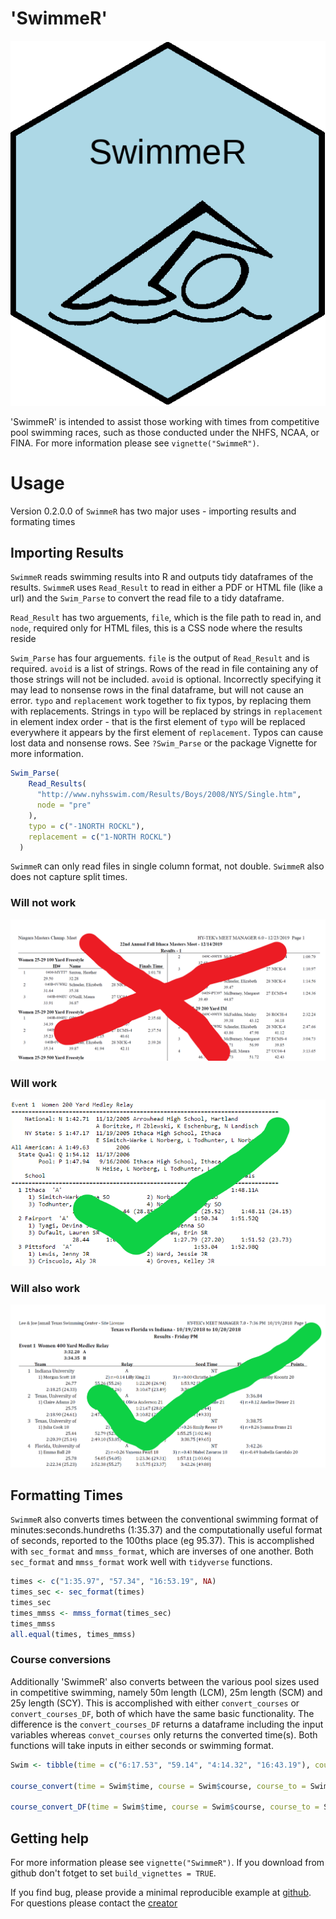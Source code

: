 # 'SwimmeR'
![](inst/logos/hex_logo.png)

'SwimmeR' is intended to assist those working with times from competitive pool swimming races, such as those conducted under the NHFS, NCAA, or FINA.  For more information please see `vignette("SwimmeR")`.

# Usage

Version 0.2.0.0 of `SwimmeR` has two major uses - importing results and formating times

## Importing Results

`SwimmeR` reads swimming results into R and outputs tidy dataframes of the results.  `SwimmeR` uses `Read_Result` to read in either a PDF or HTML file (like a url) and the `Swim_Parse` to convert the read file to a tidy dataframe.

`Read_Result` has two arguements, `file`, which is the file path to read in, and `node`, required only for HTML files, this is a CSS node where the results reside

`Swim_Parse` has four arguements. `file` is the output of `Read_Result` and is required.  `avoid` is a list of strings.  Rows of the read in file containing any of those strings will not be included.  `avoid` is optional.  Incorrectly specifying it may lead to nonsense rows in the final dataframe, but will not cause an error.  `typo` and `replacement` work together to fix typos, by replacing them with replacements.  Strings in `typo` will be replaced by strings in `replacement` in element index order - that is the first element of `typo` will be replaced everywhere it appears by the first element of `replacement`.  Typos can cause lost data and nonsense rows.  See `?Swim_Parse` or the package Vignette for more information.

```r
Swim_Parse(
    Read_Results(
      "http://www.nyhsswim.com/Results/Boys/2008/NYS/Single.htm",
      node = "pre"
    ),
    typo = c("-1NORTH ROCKL"),
    replacement = c("1-NORTH ROCKL")
  )
```

`SwimmeR` can only read files in single column format, not double.  `SwimmeR` also does not capture split times.

### Will not work
![Will not work](inst/extdata/DoubleColumnPDF.PNG)

### Will work
![Will work](inst/extdata/HSEmpireMeet.png)

### Will also work
![Will also work](inst/extdata/Texas-Florida-Indiana_image.png)

## Formatting Times

`SwimmeR` also converts times between the conventional swimming format of minutes:seconds.hundreths (1:35.37) and the computationally useful format of seconds, reported to the 100ths place (eg 95.37).  This is accomplished with `sec_format` and `mmss_format`, which are inverses of one another.  Both `sec_format` and `mmss_format` work well with `tidyverse` functions.

```r
times <- c("1:35.97", "57.34", "16:53.19", NA)
times_sec <- sec_format(times)
times_sec
times_mmss <- mmss_format(times_sec)
times_mmss
all.equal(times, times_mmss)
```
### Course conversions

Additionally 'SwimmeR' also converts between the various pool sizes used in competitive swimming, namely 50m length (LCM), 25m length (SCM) and 25y length (SCY).  This is accomplished with either `convert_courses` or `convert_courses_DF`, both of which have the same basic functionality.  The difference is the `convert_courses_DF` returns a dataframe including the input variables whereas `convet_courses` only returns the converted time(s).  Both functions will take inputs in either seconds or swimming format.

```r
Swim <- tibble(time = c("6:17.53", "59.14", "4:14.32", "16:43.19"), course = c("LCM", "LCM", "SCY", "SCM"), course_to = c("SCY", "SCY", "SCM", "LCM"), event = c("400 Free", "100 Fly", "400 IM", "1650 Free"))

course_convert(time = Swim$time, course = Swim$course, course_to = Swim$course_to, event = Swim$event)

course_convert_DF(time = Swim$time, course = Swim$course, course_to = Swim$course_to, event = Swim$event)
```

## Getting help
For more information please see `vignette("SwimmeR")`.  If you download from github don't fotget to set `build_vignettes = TRUE`.

If you find bug, please provide a minimal reproducible example at [github](https://github.com/gpilgrim2670/SwimmeR). For questions please contact the [creator](gpilgrim2670@gmail.com)
